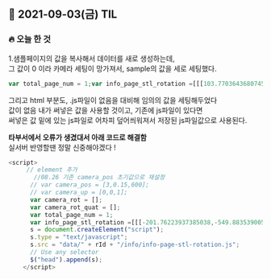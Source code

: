 ## 📆 2021-09-03(금) TIL

### 🔥 오늘 한 것<br>
 
1.샘플페이지의 값을 복사해서 데이터를 새로 생성하는데,<br>
그 값이 0 이라 카메라 세팅이 망가져서, sample의 값을 세로 세팅했다.
```javascript
var total_page_num = 1;var info_page_stl_rotation =[[[103.77036436807457,-1267.284469149635,45.872484342193566,-0.10492245926038467,0.8502157197232392,0.5158725690306131,],],[[-1271.611288934597,12.060366466063542,-41.73459600267018,0.8232986865661295,0.2644112108113947,0.5022608727501485,],],];


```

그리고 html 부분도, .js파일이 없음을 대비해 임의의 값을 세팅해두었다<br>
값이 없음 내가 써넣은 값을 사용할 것이고, 기존에 js파일이 있다면<br>
써넣은 값 밑에 있는 js파일로 어차피 덮어씌워져서 저장된 js파일값으로 사용된다.

**타부서에서 오류가 생겼대서 아래 코드로 해결함**  <br>
실서버 반영할땐 정말 신중해야겠다 !


```javascript
<script>
     // element 추가
       //08.26 기존 camera_pos 초기값으로 재설정
      // var camera_pos = [3,0.15,600];
      // var camera_up = [0,0,1];   
      var camera_rot = [];
      var camera_rot_quat = [];
      var total_page_num = 1;
      var info_page_stl_rotation =[[[-201.76223937385038,-549.8835390059674,195.00337880100085,0,0,0]]];
      s = document.createElement("script");
      s.type = "text/javascript";
      s.src = "data/" + rId + "/info/info-page-stl-rotation.js";
      // Use any selector
      $("head").append(s);
    </script>
```
